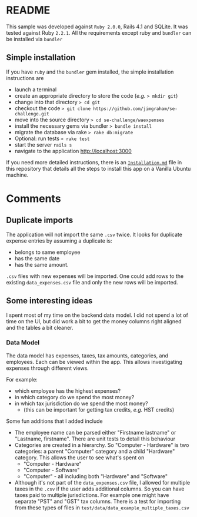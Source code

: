 # README

This sample was developed against `Ruby 2.0.0`, Rails 4.1 and SQLite. It was tested against Ruby `2.2.1`. All the requirements except ruby and `bundler` can be installed via `bundler`

## Simple installation

If you have `ruby` and the `bundler` gem installed, the simple installation instructions are

  - launch a terminal
  - create an appropriate directory to store the code (*e.g.* `> mkdir git`)
  - change into that directory `> cd git`
  - checkout the code `> git clone https://github.com/jimgraham/se-challenge.git`
  - move into the source directory `> cd se-challenge/waexpenses`
  - install the necessary gems via bundler `> bundle install`
  - migrate the database via rake `> rake db:migrate`
  - Optional: run tests `> rake test`
  - start the server `rails s`
  - navigate to the application [http://localhost:3000](http://localhost:3000)

If you need more detailed instructions, there is an [`Installation.md`](https://github.com/jimgraham/se-challenge/blob/master/waexpenses/Installation.md) file in this repository that details all the steps to install this app on a Vanilla Ubuntu machine.

# Comments

## Duplicate imports

The application will not import the same `.csv` twice. It looks for duplicate expense entries by assuming a duplicate is:
  
 - belongs to same employee
 - has the same date
 - has the same amount.

`.csv` files with new expenses will be imported. One could add rows to the existing `data_expenses.csv` file and only the new rows will be imported.

## Some interesting ideas

I spent most of my time on the backend data model. I did not spend a lot of time on the UI, but did work a bit to get the money columns right aligned and the tables a bit cleaner.

### Data Model

The data model has expenses, taxes, tax amounts, categories, and employees. Each can be viewed within the app. This allows investigating expenses through different views.

For example:

  - which employee has the highest expenses?
  - in which category do we spend the most money?
  - in which tax jurisdiction do we spend the most money?
    - (this can be important for getting tax credits, *e.g.* HST credits)

Some fun additions that I added include

  - The employee name can be parsed either "Firstname lastname" or "Lastname, firstname". There are unit tests to detail this behaviour
  - Categories are created in a hierarchy. So "Computer - Hardware" is two categories: a parent "Computer" category and a child "Hardware" category. This allows the user to see what's spent on
     - "Computer - Hardware"
     - "Computer - Software"
     - "Computer" - all including both "Hardware" and "Software"
  - Although it's not part of the `data_expenses.csv` file, I allowed for multiple taxes in the `.csv` if the user adds additional columns. So you can have taxes paid to multiple jurisdictions. For example one might have separate "PST" and "GST" tax columns. There is a test for importing from these types of files in `test/data/data_example_multiple_taxes.csv`

